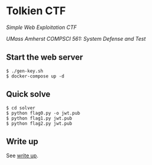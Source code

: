 # Tolkien CTF

*Simple Web Exploitation CTF*

*UMass Amherst COMPSCI 561: System Defense and Test*

## Start the web server

```console
$ ./gen-key.sh
$ docker-compose up -d
```

## Quick solve

```console
$ cd solver
$ python flag0.py -o jwt.pub
$ python flag1.py jwt.pub
$ python flag2.py jwt.pub
```

## Write up

See [write up](./writeup.md).

